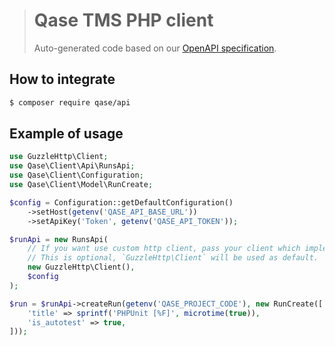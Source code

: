 > # Qase TMS PHP client
>
> Auto-generated code based on our [OpenAPI specification][api].

## How to integrate

```bash
$ composer require qase/api
```

## Example of usage

```php
use GuzzleHttp\Client;
use Qase\Client\Api\RunsApi;
use Qase\Client\Configuration;
use Qase\Client\Model\RunCreate;

$config = Configuration::getDefaultConfiguration()
    ->setHost(getenv('QASE_API_BASE_URL'))
    ->setApiKey('Token', getenv('QASE_API_TOKEN'));

$runApi = new RunsApi(
    // If you want use custom http client, pass your client which implements `GuzzleHttp\ClientInterface`.
    // This is optional, `GuzzleHttp\Client` will be used as default.
    new GuzzleHttp\Client(),
    $config
);

$run = $runApi->createRun(getenv('QASE_PROJECT_CODE'), new RunCreate([
    'title' => sprintf('PHPUnit [%F]', microtime(true)),
    'is_autotest' => true,
]));
```

<!-- references -->

[api]: https://github.com/qase-tms/specs
